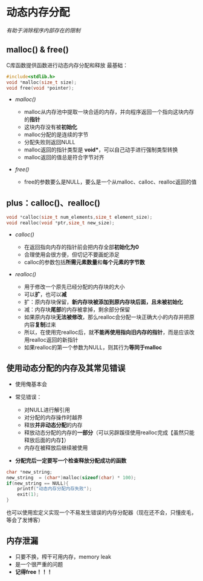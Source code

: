 # 动态内存分配

*有助于消除程序内部存在的限制*

## malloc() & free()

C库函数提供函数进行动态内存分配和释放
最基础：
```c
#include<stdlib.h>
void *malloc(size_t size);
void free(void *pointer);
```

- _malloc()_
    - malloc从内存池中提取一块合适的内存，并向程序返回一个指向这块内存的**指针**
    - 这块内存没有被**初始化**
    - malloc分配的是连续的字节
    - 分配失败则返回NULL
    - malloc返回的指针类型是 __void*__，可以自己动手进行强制类型转换
    - malloc返回的值总是符合字节对齐

- _free()_
    - free的参数要么是NULL，要么是一个从malloc、calloc、realloc返回的值

## plus：calloc()、realloc()
```c
void *calloc(size_t num_elements,size_t element_size);
void realloc(void *ptr,size_t new_size);
```

- _calloc()_
    - 在返回指向内存的指针前会把内存全部**初始化为0**
    - 合理使用会很方便，但切记不要画蛇添足
    - calloc的参数包括**所需元素数量**和**每个元素的字节数**

- _realloc()_
    - 用于修改一个原先已经分配的内存块的大小
    - 可以**扩**，也可以**减**
    - 扩：原内存块保留，**新内存块被添加到原内存块后面，且未被初始化**
    - 减：内存块**尾部**的内存被拿掉，剩余部分保留
    - 如果原内存块**无法被修改**，那么realloc会分配一块正确大小的内存并把原内容**复制**过来
    - 所以，在使用完realloc后，就**不能再使用指向旧内存的指针**，而是应该改用realloc返回的新指针
    - 如果realloc的第一个参数为NULL，则其行为**等同于malloc**

## 使用动态分配的内存及其常见错误
- 使用俺基本会
- 常见错误：
    - 对NULL进行解引用
    - 对分配的内存操作时越界
    - 释放**并非动态分配**的内存
    - 释放动态分配的内存的**一部分**（可以另辟蹊径使用realloc完成【虽然只能释放后面的内存】）
    - 内存在被释放后继续被使用

- **分配完后一定要写一个检查释放分配成功的函数**
```c
char *new_string;
new_string  = (char*)malloc(sizeof(char) * 100);
if(new_string == NULL){
    printf("动态内存分配内存失败");
    exit(1);
}
```
也可以使用宏定义实现一个不易发生错误的内存分配器（现在还不会，只懂皮毛，等会了发博客）

## 内存泄漏
- 只要不换，榨干可用内存，memory leak
- 是一个很严重的问题
- **记得free！！！**
